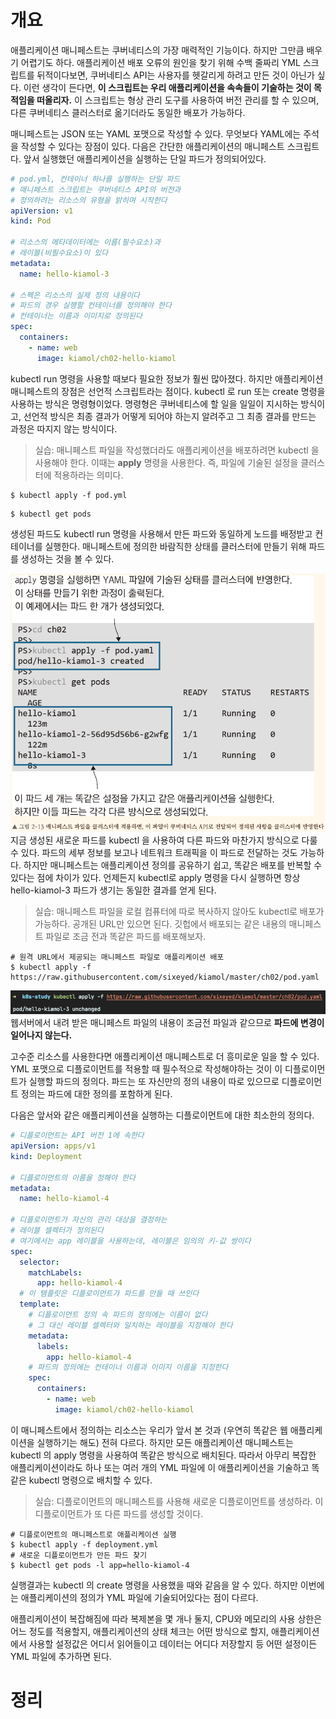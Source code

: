 <!-- Date: 2025-01-24 -->
<!-- Update Date: 2025-01-24 -->
<!-- File ID: c45dc12a-51eb-4b37-b73e-4a7c7e5ff168 -->
<!-- Author: Seoyeon Jang -->

# 개요

애플리케이션 매니페스트는 쿠버네티스의 가장 매력적인 기능이다. 하지만 그만큼 배우기 어렵기도 하다. 애플리케이션 배포 오류의 원인을 찾기 위해 수백 줄짜리 YML 스크립트를 뒤적이다보면, 쿠버네티스 API는 사용자를
헷갈리게 하려고 만든 것이 아닌가 싶다. 이런 생각이 든다면, **이 스크립트는 우리 애플리케이션을 속속들이 기술하는 것이 목적임을 떠올리자.** 이 스크립트는 형상 관리 도구를 사용하여 버전 관리를 할 수 있으며,
다른 쿠버네티스 클러스터로 옮기더라도 동일한 배포가 가능하다.

매니페스트는 JSON 또는 YAML 포맷으로 작성할 수 있다. 무엇보다 YAML에는 주석을 작성할 수 있다는 장점이 있다. 다음은 간단한 애플리케이션의 매니페스트 스크립트다. 앞서 실행했던 애플리케이션을 실행하는
단일 파드가 정의되어있다.

```yml
# pod.yml, 컨테이너 하나를 실행하는 단일 파드
# 매니페스트 스크립트는 쿠버네티스 API의 버전과
# 정의하려는 리소스의 유형을 밝히며 시작한다
apiVersion: v1
kind: Pod

# 리소스의 메타데이터에는 이름(필수요소)과
# 레이블(비필수요소)이 있다
metadata:
  name: hello-kiamol-3

# 스펙은 리소스의 실제 정의 내용이다
# 파드의 경우 실행할 컨테이너를 정의해야 한다
# 컨테이너는 이름과 이미지로 정의된다
spec:
  containers:
    - name: web
      image: kiamol/ch02-hello-kiamol
```

kubectl run 명령을 사용할 때보다 필요한 정보가 훨씬 많아졌다. 하지만 애플리케이션 매니페스트의 장점은 선언적 스크립트라는 점이다. kubectl 로 run 또는 create 명령을 사용하는 방식은
명령형이었다. 명령형은 쿠버네티스에 할 일을 일일이 지시하는 방식이고, 선언적 방식은 최종 결과가 어떻게 되어야 하는지 알려주고 그 최종 결과를 만드는 과정은 따지지 않는 방식이다.

> 실습: 매니페스트 파일을 작성했더라도 애플리케이션을 배포하려면 kubectl 을 사용해야 한다. 이때는 **apply** 명령을 사용한다. 즉, 파일에 기술된 설정을 클러스터에 적용하라는 의미다.

```shell
$ kubectl apply -f pod.yml
```

```shell
$ kubectl get pods
```

생성된 파드도 kubectl run 명령을 사용해서 만든 파드와 동일하게 노드를 배정받고 컨테이너를 실행한다. 매니페스트에 정의한 바람직한 상태를 클러스터에 만들기 위해 파드를 생성하는 것을 볼 수 있다.

![](.2.3_애플리케이션_매니페스트에_배포_정의하기_images/b7a722b0.png)
지금 생성된 새로운 파드를 kubectl 을 사용하여 다른 파드와 마찬가지 방식으로 다룰 수 있다. 파드의 세부 정보를 보고나 네트워크 트래픽을 이 파드로 전달하는 것도 가능하다. 하지만 매니페스트는 애플리케이션
정의를 공유하기 쉽고, 똑같은 배포를 반복할 수 있다는 점에 차이가 있다. 언제든지 kubectl로 apply 명령을 다시 실행하면 항상 hello-kiamol-3 파드가 생기는 동일한 결과를 얻게 된다.

> 실습: 매니페스트 파일을 로컬 컴퓨터에 따로 복사하지 않아도 kubectl로 배포가 가능하다. 공개된 URL만 있으면 된다. 깃헙에서 배포되는 같은 내용의 매니페스트 파일로 조금 전과 똑같은 파드를 배포해보자.

```shell
# 원격 URL에서 제공되는 매니페스트 파일로 애플리케이션 배포
$ kubectl apply -f https://raw.githubusercontent.com/sixeyed/kiamol/master/ch02/pod.yaml
```

![](.2.3_애플리케이션_매니페스트에_배포_정의하기_images/013fa590.png)
웹서버에서 내려 받은 매니페스트 파일의 내용이 조금전 파일과 같으므로 **파드에 변경이 일어나지 않는다.**

고수준 리소스를 사용한다면 애플리케이션 매니페스트로 더 흥미로운 일을 할 수 있다. YML 포맷으로 디플로이먼트를 적용할 때 필수적으로 작성해야하는 것이 이 디플로이먼트가 실행할 파드의 정의다. 파드는 또 자신만의
정의 내용이 따로 있으므로 디플로이먼트 정의는 파드에 대한 정의를 포함하게 된다.

다음은 앞서와 같은 애플리케이션을 실행하는 디플로이먼트에 대한 최소한의 정의다.

```yaml
# 디플로이먼트는 API 버전 1에 속한다
apiVersion: apps/v1
kind: Deployment

# 디플로이먼트의 이름을 정해야 한다
metadata:
  name: hello-kiamol-4

# 디플로이먼트가 자신의 관리 대상을 결정하는
# 레이블 셀렉터가 정의된다
# 여기에서는 app 레이블을 사용하는데, 레이블은 임의의 키-값 쌍이다
spec:
  selector:
    matchLabels:
      app: hello-kiamol-4
  # 이 템플릿은 디플로이먼트가 파드를 만들 때 쓰인다
  template:
    # 디플로이먼트 정의 속 파드의 정의에는 이름이 없다
    # 그 대신 레이블 셀렉터와 일치하는 레이블을 지정해야 한다
    metadata:
      labels:
        app: hello-kiamol-4
    # 파드의 정의에는 컨테이너 이름과 이미지 이름을 지정한다
    spec:
      containers:
        - name: web
          image: kiamol/ch02-hello-kiamol    
```

이 매니페스트에서 정의하는 리소스는 우리가 앞서 본 것과 (우연히 똑같은 웹 애플리케이션을 실행하기는 해도) 전혀 다르다. 하지만 모든 애플리케이션 매니페스트는 kubectl 의 apply 명령을 사용하여 똑같은
방식으로 배치된다. 따라서 아무리 복잡한 애플리케이션이라도 하나 또는 여러 개의 YML 파일에 이 애플리케이션을 기술하고 똑같은 kubectl 명령으로 배치할 수 있다.

> 실습: 디플로이먼트의 매니페스트를 사용해 새로운 디플로이먼트를 생성하라. 이 디플로이먼트가 또 다른 파드를 생성할 것이다.

```shell
# 디플로이먼트의 매니페스트로 애플리케이션 실행
$ kubectl apply -f deployment.yml
# 새로운 디플로이먼트가 만든 파드 찾기
$ kubectl get pods -l app=hello-kiamol-4
```

실행결과는 kubectl 의 create 명령을 사용했을 때와 같음을 알 수 있다. 하지만 이번에는 애플리케이션의 정의가 YML 파일에 기술되어있다는 점이 다르다.

애플리케이션이 복잡해짐에 따라 복제본을 몇 개나 둘지, CPU와 메모리의 사용 상한은 어느 정도를 적용할지, 애플리케이션의 상태 체크는 어떤 방식으로 할지, 애플리케이션에서 사용할 설정값은 어디서 읽어들이고 데이터는
어디다 저장할지 등 어떤 설정이든 YML 파일에 추가하면 된다.

# 정리


